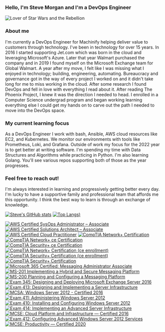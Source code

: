 ### Hello, I'm Steve Morgan and I'm a DevOps Engineer

<img src="https://github.com/rebelopsio/rebelopsio/blob/main/static/img/banner.png?raw=true" alt="Lover of Star Wars and the Rebellion">

### About me

I'm currently a DevOps Engineer for Machinify helping deliver value to customers through technology. I've been in technology for over 15 years. In 2016 I started supporting Jet.com which was born in the cloud and leveraging Microsoft's Azure. Later that year Walmart purchased the company and in 2019 I found myself on the Microsoft Exchange team for Global Walmart. A year after my move, I felt like I was missing what I enjoyed in technology; building, engineering, automating. Bureaucracy and governance got in the way of every project I worked on and it didn't take long for me to miss working in the cloud. After some research I found DevOps and fell in love with everything I read about it. After reading The Phoenix Project, I knew it was the direction I needed to head. I enrolled in a Computer Science undergrad program and began working learning everything else I could get my hands on to carve out the path I needed to move into the DevOps space.

### My current learning focus

As a DevOps Engineer I work with bash, Ansible, AWS cloud resources like EC2, and Kubernetes. We monitor our environments with tools like Prometheus, Loki, and Grafana. Outside of work my focus for the 2022 year is to get better at writing software. I'm spending my time with Data Structures and Algorithms while practicing in Python. I'm also learning Golang. You'll see various repos supporting both of those as the year progresses.

### Feel free to reach out!

I'm always interested in learning and progressively getting better every day. I'm lucky to have a supportive family and professional team that affords me this opportunity. I think the best way to learn is through an exchange of knowledge.

[![Steve's GitHub stats](https://github-readme-stats.vercel.app/api?username=rebelopsio&show_icons=true&theme=darcula)](https://github.com/rebelopsio/rebelopsio)
[![Top Langs](https://github-readme-stats.vercel.app/api/top-langs/?username=rebelopsio&show_icons=true&theme=darcula))](https://github.com/rebelopsio/rebelopsio)


<!--START_SECTION:badges-->

[![AWS Certified SysOps Administrator – Associate](https://images.credly.com/size/110x110/images/bf588058-87cc-4cbd-94b0-ef0385fb4371/AWS-SysOpAdmin-Associate-2020.png)](http://www.credly.com/badges/58a8ef0b-d1bf-4227-9c63-758ee50c6365 "AWS Certified SysOps Administrator – Associate")
[![AWS Certified Solutions Architect – Associate](https://images.credly.com/size/110x110/images/4bc21d8b-4afe-4fbd-9a90-a9de8bf7b240/AWS-SolArchitect-Associate-2020.png)](http://www.credly.com/badges/c3841cde-7665-411a-9161-fed571ec8b00 "AWS Certified Solutions Architect – Associate")
[![AWS Certified Cloud Practitioner](https://images.credly.com/size/110x110/images/68468004-5a85-4f3b-bc58-590773979486/AWS-CloudPractitioner-2020.png)](http://www.credly.com/badges/d3416c82-5b57-4d50-872b-c04aa0daa979 "AWS Certified Cloud Practitioner")
[![CompTIA Network+ Certification](https://images.credly.com/size/110x110/images/9f3a0aa9-ad62-4687-9b11-ddb626259fe2/CompTIA_Network_2B.png)](http://www.credly.com/badges/f507c238-f7c8-4b6c-8c06-583aa5f7907f "CompTIA Network+ Certification")
[![CompTIA Network+ ce Certification](https://images.credly.com/size/110x110/images/e1fc05b2-959b-45a4-8d20-124b1df121fe/CompTIA_Network_2Bce.png)](http://www.credly.com/badges/97c928e1-de65-4faf-a191-933b4454a0e1 "CompTIA Network+ ce Certification")
[![CompTIA Security+ ce Certification](https://images.credly.com/size/110x110/images/74790a75-8451-400a-8536-92d792c5184a/CompTIA_Security_2Bce.png)](http://www.credly.com/badges/1179acea-4527-4a6e-b456-30c99a0da522 "CompTIA Security+ ce Certification")
[![CompTIA Network+ Certification (ce enrollment)](https://images.credly.com/size/110x110/images/35feaa2e-4573-4411-9d35-42475309fbda/CompTIA_Network_2B.png)](http://www.credly.com/badges/a494c3d1-4c24-4929-a607-ca720a92d2dd "CompTIA Network+ Certification (ce enrollment)")
[![CompTIA Security+ Certification (ce enrollment)](https://images.credly.com/size/110x110/images/170fb7ff-a075-42a3-a2c5-f4d9d55fdc34/CompTIA_Security_2B.png)](http://www.credly.com/badges/10110b4f-31b2-408d-9dd1-d6bfb0f538e6 "CompTIA Security+ Certification (ce enrollment)")
[![CompTIA Security+ Certification](https://images.credly.com/size/110x110/images/446e08ae-bbb5-4648-b85d-24b9a939eb8d/CompTIA_Security_2B.png)](http://www.credly.com/badges/feb7bfcd-3aeb-4885-8914-1e17de9c65c9 "CompTIA Security+ Certification")
[![Microsoft 365 Certified: Messaging Administrator Associate](https://images.credly.com/size/110x110/images/3d023b14-3f86-4f6d-a66b-29b24f5eb795/microsoft365-messaging-administrator-associate-600x600.png)](http://www.credly.com/badges/11b7ba82-16e7-44e4-b433-d60b0b724602 "Microsoft 365 Certified: Messaging Administrator Associate")
[![MS-201 Implementing a Hybrid and Secure Messaging Platform](https://images.credly.com/size/110x110/images/9331607e-25ab-4340-bb79-96d407fafc82/exam-ms201-600x600.png)](http://www.credly.com/badges/d8f2f876-25c7-47d6-9578-40f3b6afb679 "MS-201 Implementing a Hybrid and Secure Messaging Platform")
[![MS-200 Planning and Configuring a Messaging Platform](https://images.credly.com/size/110x110/images/7c5b5dde-7d35-49fb-a100-f3c459f58f3e/exam-ms200-600x600.png)](http://www.credly.com/badges/2be17991-838c-44e6-83c8-205c9ac9546e "MS-200 Planning and Configuring a Messaging Platform")
[![Exam 345: Designing and Deploying Microsoft Exchange Server 2016](https://images.credly.com/size/110x110/images/80667ece-aa6b-4dd1-9745-abd1981829b0/Designing_and_Deploying_Microsoft_Exchange_Server_2016-01.png)](http://www.credly.com/badges/54135965-b870-4e08-850c-e358ae75e461 "Exam 345: Designing and Deploying Microsoft Exchange Server 2016")
[![Exam 413: Designing and Implementing a Server Infrastructure](https://images.credly.com/size/110x110/images/e70c10c1-a5f0-4c7a-9879-5d9aaa378315/Exam_413-01.png)](http://www.credly.com/badges/0378fa37-c6dc-4002-bdbe-387525eb8625 "Exam 413: Designing and Implementing a Server Infrastructure")
[![MCSA: Windows Server 2012 - Certified 2016](https://images.credly.com/size/110x110/images/835b37d1-09fb-42d5-9559-38abc7b4063d/MCSA_Windows_Server_2012-01.png)](http://www.credly.com/badges/8e636898-c4bd-4998-b8fb-9da3ec7edb08 "MCSA: Windows Server 2012 - Certified 2016")
[![Exam 411: Administering Windows Server 2012](https://images.credly.com/size/110x110/images/47f54743-e103-4e3c-97c0-abcf48bdc68e/Administering_Windows_Server_2012-01.png)](http://www.credly.com/badges/c18fe7b2-6d8e-4d62-ae4f-ab64f894f08b "Exam 411: Administering Windows Server 2012")
[![Exam 410: Installing and Configuring Windows Server 2012](https://images.credly.com/size/110x110/images/f1c8b841-d2af-46d0-a7af-f40f7b443c79/Installing_and_Configuring_Windows_Server_2012-01.png)](http://www.credly.com/badges/ceb5b270-1978-46d4-9028-828c54570816 "Exam 410: Installing and Configuring Windows Server 2012")
[![Exam 414: Implementing an Advanced Server Infrastructure](https://images.credly.com/size/110x110/images/29ce311c-802f-4f6a-bc85-5e724b1a8082/Exam_414-01.png)](http://www.credly.com/badges/d0765e4a-ff8d-433b-854d-8e4bba765d52 "Exam 414: Implementing an Advanced Server Infrastructure")
[![MCSE: Cloud Platform and Infrastructure — Certified 2016](https://images.credly.com/size/110x110/images/bcb1cbc7-7791-465d-8fe4-0848bc607360/MCSE_Cloud_Platform_and_Infrastructure-01.png)](http://www.credly.com/badges/db8e9b10-2b6e-43ee-88c2-9ef21f88784f "MCSE: Cloud Platform and Infrastructure — Certified 2016")
[![Exam 412: Configuring Advanced Windows Server 2012 Services](https://images.credly.com/size/110x110/images/e5fd613d-591c-490c-b366-3afb3de4717b/Configuring_Advanced_Windows_Server_2012_Services-01.png)](http://www.credly.com/badges/ee931670-55c9-4e87-94c3-e698438a9f5f "Exam 412: Configuring Advanced Windows Server 2012 Services")
[![MCSE: Productivity — Certified 2020](https://images.credly.com/size/110x110/images/85ded5bc-c5fe-40bd-9208-78bf42c19c7c/MCSE-Productivity.png)](http://www.credly.com/badges/c5e90c91-92b3-4d69-b51f-2ba8017c3d29 "MCSE: Productivity — Certified 2020")
<!--END_SECTION:badges-->
